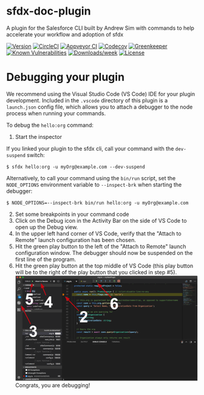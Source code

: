 sfdx-doc-plugin
===============

A plugin for the Salesforce CLI built by Andrew Sim with commands to help accelerate your workflow and adoption of sfdx

[![Version](https://img.shields.io/npm/v/sfdx-doc-plugin.svg)](https://npmjs.org/package/sfdx-doc-plugin)
[![CircleCI](https://circleci.com/gh/salesforcedoctor/sfdx-doc-plugin/tree/master.svg?style=shield)](https://circleci.com/gh/salesforcedoctor/sfdx-doc-plugin/tree/master)
[![Appveyor CI](https://ci.appveyor.com/api/projects/status/github/salesforcedoctor/sfdx-doc-plugin?branch=master&svg=true)](https://ci.appveyor.com/project/heroku/sfdx-doc-plugin/branch/master)
[![Codecov](https://codecov.io/gh/salesforcedoctor/sfdx-doc-plugin/branch/master/graph/badge.svg)](https://codecov.io/gh/salesforcedoctor/sfdx-doc-plugin)
[![Greenkeeper](https://badges.greenkeeper.io/salesforcedoctor/sfdx-doc-plugin.svg)](https://greenkeeper.io/)
[![Known Vulnerabilities](https://snyk.io/test/github/salesforcedoctor/sfdx-doc-plugin/badge.svg)](https://snyk.io/test/github/salesforcedoctor/sfdx-doc-plugin)
[![Downloads/week](https://img.shields.io/npm/dw/sfdx-doc-plugin.svg)](https://npmjs.org/package/sfdx-doc-plugin)
[![License](https://img.shields.io/npm/l/sfdx-doc-plugin.svg)](https://github.com/salesforcedoctor/sfdx-doc-plugin/blob/master/package.json)

<!-- toc -->
<!-- install -->
<!-- usage -->
<!-- commands -->
<!-- debugging-your-plugin -->
# Debugging your plugin
We recommend using the Visual Studio Code (VS Code) IDE for your plugin development. Included in the `.vscode` directory of this plugin is a `launch.json` config file, which allows you to attach a debugger to the node process when running your commands.

To debug the `hello:org` command: 
1. Start the inspector
  
If you linked your plugin to the sfdx cli, call your command with the `dev-suspend` switch: 
```sh-session
$ sfdx hello:org -u myOrg@example.com --dev-suspend
```
  
Alternatively, to call your command using the `bin/run` script, set the `NODE_OPTIONS` environment variable to `--inspect-brk` when starting the debugger:
```sh-session
$ NODE_OPTIONS=--inspect-brk bin/run hello:org -u myOrg@example.com
```

2. Set some breakpoints in your command code
3. Click on the Debug icon in the Activity Bar on the side of VS Code to open up the Debug view.
4. In the upper left hand corner of VS Code, verify that the "Attach to Remote" launch configuration has been chosen.
5. Hit the green play button to the left of the "Attach to Remote" launch configuration window. The debugger should now be suspended on the first line of the program. 
6. Hit the green play button at the top middle of VS Code (this play button will be to the right of the play button that you clicked in step #5).
<br><img src=".images/vscodeScreenshot.png" width="480" height="278"><br>
Congrats, you are debugging!
